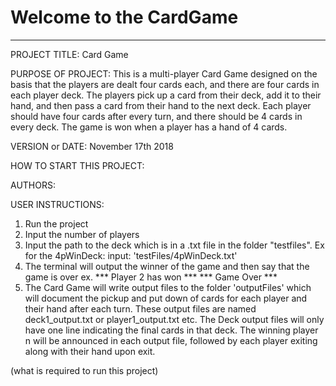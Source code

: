 # Welcome to the CardGame

------------------------------------------------------------------------

PROJECT TITLE: Card Game

PURPOSE OF PROJECT: This is a multi-player Card Game designed on the basis that the players are
dealt four cards each, and there are four cards in each player deck.
The players pick up a card from their deck, add it to their hand, and then pass a card from 
their hand to the next deck. Each player should have four cards after every turn, and there 
should be 4 cards in every deck.
The game is won when a player has a hand of 4 cards.


VERSION or DATE: November 17th 2018

HOW TO START THIS PROJECT:

AUTHORS:

USER INSTRUCTIONS:

1. Run the project
2. Input the number of players
3. Input the path to the deck which is in a .txt file in the folder 
"testfiles". Ex for the 4pWinDeck: input: 'testFiles/4pWinDeck.txt'
4. The terminal will output the winner of the game and then say that the game is over 
ex.
***              Player 2 has won              ***
***                  Game Over                 ***
5. The Card Game will write output files to the folder 'outputFiles' which will document the
pickup and put down of cards for each player and their hand after each turn. These output files
are named deck1_output.txt or player1_output.txt etc. The Deck output files will only have 
one line indicating the final cards in that deck. The winning player n will be announced in each
output file, followed by each player exiting along with their hand upon exit.


(what is required to run this project)